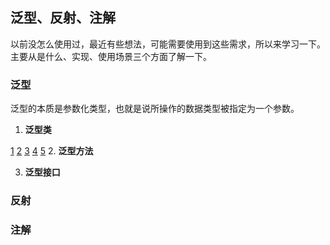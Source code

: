 ## 泛型、反射、注解

以前没怎么使用过，最近有些想法，可能需要使用到这些需求，所以来学习一下。主要从是什么、实现、使用场景三个方面了解一下。

### 泛型
 泛型的本质是参数化类型，也就是说所操作的数据类型被指定为一个参数。
 
 1. **泛型类**
 
   [1](https://blog.csdn.net/s10461/article/details/53941091)
   [2](https://blog.csdn.net/caihuangshi/article/details/51278793)
   [3](http://www.cnblogs.com/sunwei2012/archive/2010/10/08/1845938.html)
   [4](http://www.cnblogs.com/iyangyuan/archive/2013/04/09/3011274.html)
   [5](https://blog.csdn.net/qq_27093465/article/details/73229016)
 2. **泛型方法**
 
 3. **泛型接口**
 

### 反射


### 注解
